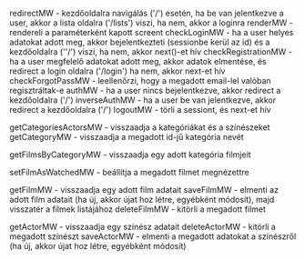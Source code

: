 redirectMW - kezdőoldalra navigálás ('/') esetén, ha be van jelentkezve a user, akkor a lista oldalra ('/lists') viszi, ha nem, akkor a loginra
renderMW - rendereli a paraméterként kapott screent
checkLoginMW - ha a user helyes adatokat adott meg, akkor bejelentkezteti (sessionbe kerül az id) és a kezdőoldalra (''/') viszi,
                   ha nem, akkor next()-et hív
checkRegistrationMW - ha a user megfelelő adatokat adott meg, akkor adatok elmentése, és redirect a login oldalra ('/login')
                      ha nem, akkor next-et hív
checkForgotPassMW - leellenőrzi, hogy a megadott email-lel valóban regisztráltak-e
authMW - ha a user nincs bejelentkezve, akkor redirect a kezdőoldalra ('/')
inverseAuthMW - ha a user be van jelentkezve, akkor redirect a kezdőoldalra ('/')
logoutMW - törli a sessiont, és next-et hív

getCategoriesActorsMW - visszaadja a kategóriákat és a színészeket
getCategoryMW - visszaadja a megadott id-jű kategória nevét

getFilmsByCategoryMW - visszaadja egy adott kategória filmjeit

setFilmAsWatchedMW - beállítja a megadott filmet megnézettre

getFilmMW - visszaadja egy adott film adatait
saveFilmMW - elmenti az adott film adatait (ha új, akkor újat hoz létre, egyébként módosít), majd visszatér a filmek listájához
deleteFilmMW - kitörli a megadott filmet

getActorMW - visszaadja egy színész adatait
deleteActorMW - kitörli a megadott színészt
saveActorMW - elmenti a megadott adatokat a színészről (ha új, akkor újat hoz létre, egyébként módosít)